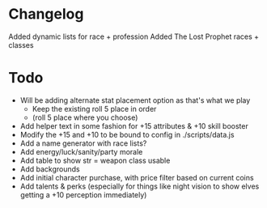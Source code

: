 

# Changelog

Added dynamic lists for race + profession
Added The Lost Prophet races + classes

# Todo

* Will be adding alternate stat placement option as that's what we play
  * Keep the existing roll 5 place in order
  * (roll 5 place where you choose)
* Add helper text in some fashion for +15 attributes & +10 skill booster
* Modify the +15 and +10 to be bound to config in ./scripts/data.js
* Add a name generator with race lists?
* Add energy/luck/sanity/party morale
* Add table to show str = weapon class usable
* Add backgrounds
* Add initial character purchase, with price filter based on current coins
* Add talents & perks (especially for things like night vision to show elves getting a +10 perception immediately)

